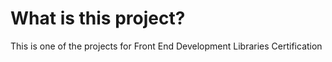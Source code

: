 # What is this project?

 This is one of the projects for Front End Development Libraries Certification
